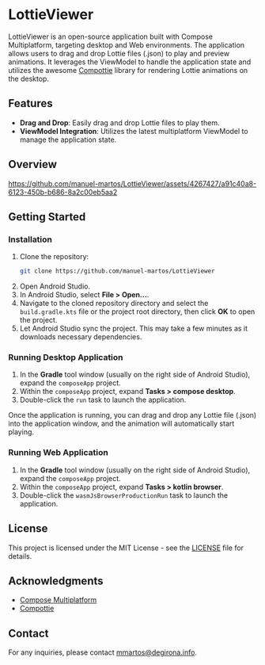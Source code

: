 # LottieViewer

LottieViewer is an open-source application built with Compose Multiplatform, targeting desktop and Web environments. The application allows users to drag and drop Lottie files (.json) to play and preview animations. It leverages the ViewModel to handle the application state and utilizes the awesome [Compottie](https://github.com/alexzhirkevich/compottie) library for rendering Lottie animations on the desktop.

## Features

- **Drag and Drop**: Easily drag and drop Lottie files to play them.
- **ViewModel Integration**: Utilizes the latest multiplatform ViewModel to manage the application state.

## Overview

https://github.com/manuel-martos/LottieViewer/assets/4267427/a91c40a8-6123-450b-b686-8a2c00eb5aa2

## Getting Started

### Installation

1. Clone the repository:
    ```bash
    git clone https://github.com/manuel-martos/LottieViewer
    ```
2. Open Android Studio.
3. In Android Studio, select **File > Open...**.
4. Navigate to the cloned repository directory and select the `build.gradle.kts` file or the project root directory, then click **OK** to open the project.
5. Let Android Studio sync the project. This may take a few minutes as it downloads necessary dependencies.

### Running Desktop Application

1. In the **Gradle** tool window (usually on the right side of Android Studio), expand the `composeApp` project.
2. Within the `composeApp` project, expand **Tasks > compose desktop**.
3. Double-click the `run` task to launch the application.

Once the application is running, you can drag and drop any Lottie file (.json) into the application window, and the animation will automatically start playing.

### Running Web Application

1. In the **Gradle** tool window (usually on the right side of Android Studio), expand the `composeApp` project.
2. Within the `composeApp` project, expand **Tasks > kotlin browser**.
3. Double-click the `wasmJsBrowserProductionRun` task to launch the application.

## License

This project is licensed under the MIT License - see the [LICENSE](LICENSE) file for details.

## Acknowledgments

- [Compose Multiplatform](https://github.com/JetBrains/compose-jb)
- [Compottie](https://github.com/alexzhirkevich/compottie)

## Contact

For any inquiries, please contact [mmartos@degirona.info](mailto:mmartos@degirona.info).
